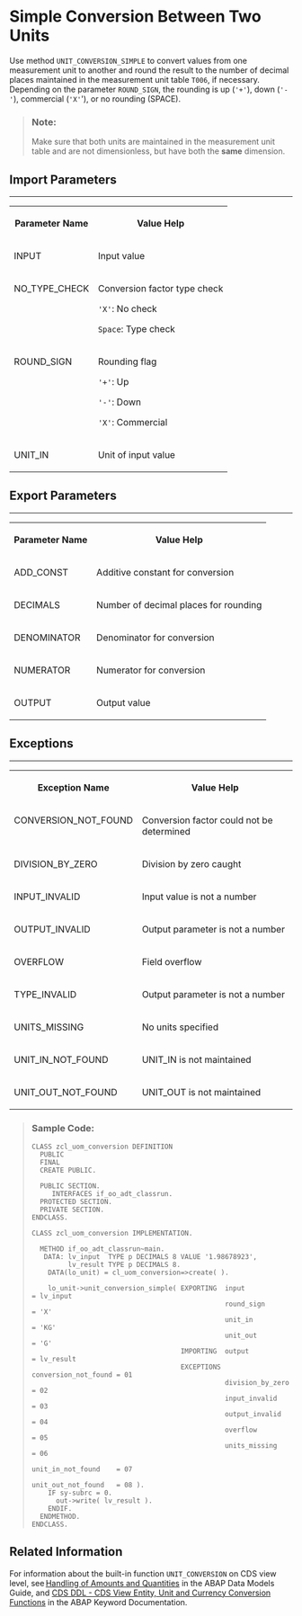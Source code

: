 <!-- loio4083add554614debb3766af36604cc80 -->

# Simple Conversion Between Two Units

Use method `UNIT_CONVERSION_SIMPLE` to convert values from one measurement unit to another and round the result to the number of decimal places maintained in the measurement unit table `T006`, if necessary. Depending on the parameter `ROUND_SIGN`, the rounding is up \(`'+'`\), down \(`'-'`\), commercial \(`'X'`'\), or no rounding \(SPACE\).

> ### Note:  
> Make sure that both units are maintained in the measurement unit table and are not dimensionless, but have both the **same** dimension.



<a name="loio4083add554614debb3766af36604cc80__section_qjw_n2m_rlb"/>

## Import Parameters

****


<table>
<tr>
<th valign="top">

Parameter Name

</th>
<th valign="top">

Value Help

</th>
</tr>
<tr>
<td valign="top">

INPUT

</td>
<td valign="top">

Input value

</td>
</tr>
<tr>
<td valign="top">

NO\_TYPE\_CHECK

</td>
<td valign="top">

Conversion factor type check

`'X'`: No check

`Space`: Type check

</td>
</tr>
<tr>
<td valign="top">

ROUND\_SIGN

</td>
<td valign="top">

Rounding flag

`'+'`: Up

`'-'`: Down

`'X'`: Commercial

</td>
</tr>
<tr>
<td valign="top">

UNIT\_IN

</td>
<td valign="top">

Unit of input value

</td>
</tr>
</table>



<a name="loio4083add554614debb3766af36604cc80__section_am5_vfm_rlb"/>

## Export Parameters

****


<table>
<tr>
<th valign="top">

Parameter Name

</th>
<th valign="top">

Value Help

</th>
</tr>
<tr>
<td valign="top">

ADD\_CONST

</td>
<td valign="top">

Additive constant for conversion

</td>
</tr>
<tr>
<td valign="top">

DECIMALS

</td>
<td valign="top">

Number of decimal places for rounding

</td>
</tr>
<tr>
<td valign="top">

DENOMINATOR

</td>
<td valign="top">

Denominator for conversion

</td>
</tr>
<tr>
<td valign="top">

NUMERATOR

</td>
<td valign="top">

Numerator for conversion

</td>
</tr>
<tr>
<td valign="top">

OUTPUT

</td>
<td valign="top">

Output value

</td>
</tr>
</table>



<a name="loio4083add554614debb3766af36604cc80__section_fkh_ggm_rlb"/>

## Exceptions

****


<table>
<tr>
<th valign="top">

Exception Name

</th>
<th valign="top">

Value Help

</th>
</tr>
<tr>
<td valign="top">

CONVERSION\_NOT\_FOUND

</td>
<td valign="top">

Conversion factor could not be determined

</td>
</tr>
<tr>
<td valign="top">

DIVISION\_BY\_ZERO

</td>
<td valign="top">

Division by zero caught

</td>
</tr>
<tr>
<td valign="top">

INPUT\_INVALID

</td>
<td valign="top">

Input value is not a number

</td>
</tr>
<tr>
<td valign="top">

OUTPUT\_INVALID

</td>
<td valign="top">

Output parameter is not a number

</td>
</tr>
<tr>
<td valign="top">

OVERFLOW

</td>
<td valign="top">

Field overflow

</td>
</tr>
<tr>
<td valign="top">

TYPE\_INVALID

</td>
<td valign="top">

Output parameter is not a number

</td>
</tr>
<tr>
<td valign="top">

UNITS\_MISSING

</td>
<td valign="top">

No units specified

</td>
</tr>
<tr>
<td valign="top">

UNIT\_IN\_NOT\_FOUND

</td>
<td valign="top">

UNIT\_IN is not maintained

</td>
</tr>
<tr>
<td valign="top">

UNIT\_OUT\_NOT\_FOUND

</td>
<td valign="top">

UNIT\_OUT is not maintained

</td>
</tr>
</table>

> ### Sample Code:  
> ```abap
> CLASS zcl_uom_conversion DEFINITION
>   PUBLIC
>   FINAL
>   CREATE PUBLIC.
>  
>   PUBLIC SECTION.
>      INTERFACES if_oo_adt_classrun.
>   PROTECTED SECTION.
>   PRIVATE SECTION.
> ENDCLASS.
>  
> CLASS zcl_uom_conversion IMPLEMENTATION.
>  
>   METHOD if_oo_adt_classrun~main.
>    DATA: lv_input  TYPE p DECIMALS 8 VALUE '1.98678923',
>          lv_result TYPE p DECIMALS 8. 
>     DATA(lo_unit) = cl_uom_conversion=>create( ).
>  
>     lo_unit->unit_conversion_simple( EXPORTING  input                = lv_input
>                                                 round_sign           = 'X'
>                                                 unit_in              = 'KG'
>                                                 unit_out             = 'G'
>                                      IMPORTING  output               = lv_result
>                                      EXCEPTIONS conversion_not_found = 01
>                                                 division_by_zero     = 02
>                                                 input_invalid        = 03
>                                                 output_invalid       = 04
>                                                 overflow             = 05
>                                                 units_missing        = 06
>                                                 unit_in_not_found    = 07
>                                                 unit_out_not_found   = 08 ).
>     IF sy-subrc = 0.
>       out->write( lv_result ).
>     ENDIF.
>   ENDMETHOD.
> ENDCLASS.
> ```



<a name="loio4083add554614debb3766af36604cc80__section_xb5_2rh_s2c"/>

## Related Information

For information about the built-in function `UNIT_CONVERSION` on CDS view level, see [Handling of Amounts and Quantities](https://help.sap.com/docs/abap-cloud/abap-data-models/handling-amounts-and-quantities-in-abap-cds) in the ABAP Data Models Guide, and [CDS DDL - CDS View Entity, Unit and Currency Conversion Functions](https://help.sap.com/doc/abapdocu_cp_index_htm/CLOUD/en-US/abencds_conv_func_unit_curr_v2.html) in the ABAP Keyword Documentation.

